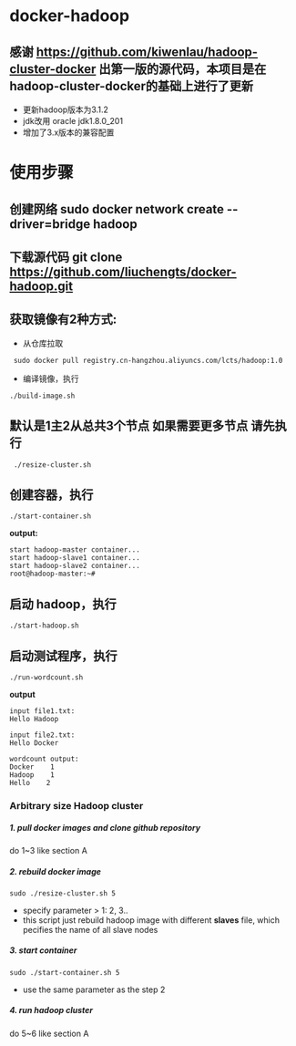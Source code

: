# docker-hadoop
## 感谢 https://github.com/kiwenlau/hadoop-cluster-docker 出第一版的源代码，本项目是在 hadoop-cluster-docker的基础上进行了更新
* 更新hadoop版本为3.1.2 
* jdk改用 oracle jdk1.8.0_201
* 增加了3.x版本的兼容配置

# 使用步骤
## 创建网络 sudo docker network create --driver=bridge hadoop
## 下载源代码 git clone https://github.com/liuchengts/docker-hadoop.git
## 获取镜像有2种方式:
* 从仓库拉取 
```
 sudo docker pull registry.cn-hangzhou.aliyuncs.com/lcts/hadoop:1.0
```
* 编译镜像，执行 
```
./build-image.sh
```
## 默认是1主2从总共3个节点 如果需要更多节点 请先执行 
```
 ./resize-cluster.sh
 ```
## 创建容器，执行 
```
./start-container.sh
```
**output:**
```
start hadoop-master container...
start hadoop-slave1 container...
start hadoop-slave2 container...
root@hadoop-master:~# 
```
## 启动 hadoop，执行
```
./start-hadoop.sh
```

## 启动测试程序，执行
```
./run-wordcount.sh
```

**output**

```
input file1.txt:
Hello Hadoop

input file2.txt:
Hello Docker

wordcount output:
Docker    1
Hadoop    1
Hello    2
```

### Arbitrary size Hadoop cluster

##### 1. pull docker images and clone github repository

do 1~3 like section A

##### 2. rebuild docker image

```
sudo ./resize-cluster.sh 5
```
- specify parameter > 1: 2, 3..
- this script just rebuild hadoop image with different **slaves** file, which pecifies the name of all slave nodes


##### 3. start container

```
sudo ./start-container.sh 5
```
- use the same parameter as the step 2

##### 4. run hadoop cluster 

do 5~6 like section A



